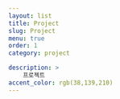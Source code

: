 ```yaml
---
layout: list
title: Project
slug: Project
menu: true
order: 1
category: project

description: >
	프로젝트
accent_color: rgb(38,139,210)
---
```

